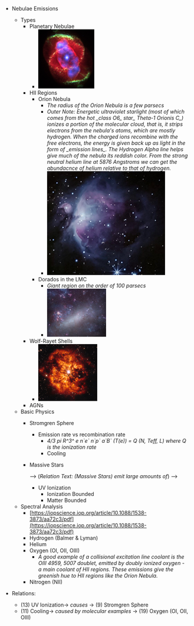 -  Nebulae Emissions
	-  Types
		-  Planetary Nebulae
			- ![](media/5d4493207aed3f31bcc366a6a7bee2c5254c0d02.png)
		-  HII Regions
			-  Orion Nebula
				- *The radius of the Orion Nebula is a few parsecs*
				- *Outer Note: Energetic ultraviolet starlight (most of which comes from the hot \_class O6\_ star\_ Theta-1 Orionis C\_) ionizes a portion of the molecular cloud, that is, it strips electrons from the nebula's atoms, which are mostly hydrogen. When the charged ions recombine with the free electrons, the energy is given back up as light in the form of \_emission lines\_. The Hydrogen Alpha line helps give much of the nebula its reddish color. From the strong neutral helium line at 5876 Angstroms we can get the abundacnce of helium relative to that of hydrogen.*
				- ![](media/69afb9984c64a0b59fc2061f01f86004dd02efb5.png)
			-  Dorados in the LMC
				- *Giant region on the order of 100 parsecs*
				- ![](media/3ba6427a0bcfcfe5bb80836a46e01d50b09b29da.png)
		-  Wolf-Rayet Shells
			- ![](media/9b0722981ac97bcc14ef5440d1fd68265447fcab.png)
		-  AGNs
	-  Basic Physics
		-  Stromgren Sphere
			-  Emission rate vs recombination rate
				- *4/3 pi R\^3\^ e n\`e\` n\`p\` a\`B\` (T(e)) = Q (N, Teff, L)  where Q is the ionization rate*
				-   Cooling
		-  Massive Stars

			--> (*Relation Text: (Massive Stars) emit large amounts of*) -->
			-  UV Ionization
				-  Ionization Bounded
				-  Matter Bounded
	-  Spectral Analysis
		- [https://iopscience.iop.org/article/10.1088/1538-3873/aa72c3/pdf](https://iopscience.iop.org/article/10.1088/1538-3873/aa72c3/pdf)
		-  Hydrogen (Balmer & Lyman)
		-  Helium
		-  Oxygen (OI, OII, OIII)
			- *A good example of a collisional excitation line coolant is the OIII 4959, 5007 doublet, emitted by doubly ionized oxygen - a main coolant of HII regions. These emissions give the greenish hue to HII regions like the Orion Nebula.*
		-  Nitrogen (NII)


- Relations:
	- (13) UV Ionization-> *causes* -> (9) Stromgren Sphere
	- (11)  Cooling-> *caused by molecular examples* -> (19) Oxygen (OI, OII, OIII)
